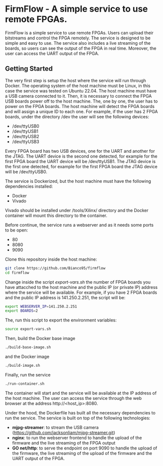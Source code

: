 # FirmFlow - A simple service to use remote FPGAs.

FirmFlow is a simple service to use remote FPGAs. Users can upload their bitstreams and control the FPGA remotely. The service is designed to be simple and easy to use. The service also includes a live streaming of the boards, so users can see the output of the FPGA in real time.
Moreover, the user can access the UART output of the FPGA.

## Getting Started
The very first step is setup the host where the service will run through Docker.
The operating system of the host machine must be Linux, in this case the service was tested on Ubuntu 22.04. The host machine must have a USB camera connected to it. 
Then, it is necessary to connect the FPGA USB boards power off to the host machine. The, one by one, the user has to power on the FPGA boards. The host machine will detect the FPGA boards and will assign a unique ID to each one. For example, if the user has 2 FPGA boards, under the directory /dev the user will see the following devices:
- /dev/ttyUSB0
- /dev/ttyUSB1
- /dev/ttyUSB2
- /dev/ttyUSB3

Every FPGA board has two USB devices, one for the UART and another for the JTAG. The UART device is the second one detected, for example for the first FPGA board the UART device will be /dev/ttyUSB1. The JTAG device is the first one detected, for example for the first FPGA board the JTAG device will be /dev/ttyUSB0.

The service is Dockerized, but the host machine must have the following dependencies installed:
- Docker
- Vivado

Vivado should be installed under /tools/Xilinx/ directory and the Docker container will mount this directory to the container.

Before continue, the service runs a webserver and as it needs some ports to be open:
- 80
- 8080
- 9090

Clone this repository inside the host machine:
```bash
git clone https://github.com/Bianco95/firmflow
cd firmflow
```
Change inside the script *export-vars.sh* the number of FPGA boards you have attacched to the host machine and the public IP (or private IP) address where the service will be available. For example, if you have 2 FPGA boards and the public IP address is 141.250.2.251, the script will be:
```bash
export WEBSERVER_IP=141.250.2.251
export BOARDS=2
```
The, run this script to export the environment variables:
```bash
source export-vars.sh
```
Then, build the Docker base image 
```bash
./build-base-image.sh
```
and the Docker image
```bash
./build-image.sh
```
Finally, run the service
```bash
./run-container.sh
```

The container will start and the service will be available at the IP address of the host machine. The user can access the service through the web browser at the address http://<host_ip>:8080.

Under the hood, the Dockerfile has built all the necessary dependencies to run the service. The service is built on top of the following technologies:

- **mjpg-streamer**: to stream the USB camera (https://github.com/jacksonliam/mjpg-streamer.git)
- **nginx**: to run the webserver frontend to handle the upload of the firmware and the live streaming of the FPGA output
- **GO net/http**: to serve the endpoint on port 9090 to handle the upload of the firmware, the live streaming of the upload of the firmware and the UART output of the FPGA.




